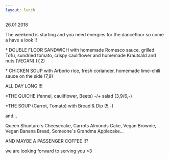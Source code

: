 ```yaml
---
layout: lunch
---
```



26.01.2018

The weekend is starting and you need energies for the dancefloor so come a have a look !!

\* DOUBLE FLOOR SANDWICH with homemade Romesco sauce, grilled Tofu, sundried tomato, crispy cauliflower and homemade Krautsald and nuts (VEGAN) (7,2)

\* CHICKEN SOUP with Arborio rice, fresh coriander, homemade lime-chili sauce on the side (7,9)

ALL DAY LONG !!!

\*THE QUICHE (fennel, cauliflower, Beets) -/+ salad (3,9/6,-)

\*THE SOUP (Carrot, Tomato) with Bread & Dip (5,-)

and...

Queen Shuntaro&acute;s Cheesecake, Carrots Almonds Cake, Vegan Brownie, Vegan Banana Bread, Someone&acute;s Grandma Applecake...

AND MAYBE A PASSENGER COFFEE !!?

we are looking forward to serving you &lt;3